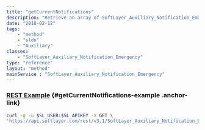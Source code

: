 ```yaml
---
title: "getCurrentNotifications"
description: "Retrieve an array of SoftLayer_Auxiliary_Notification_Emergency data types, which contain all current notification events. "
date: "2018-02-12"
tags:
    - "method"
    - "sldn"
    - "Auxiliary"
classes:
    - "SoftLayer_Auxiliary_Notification_Emergency"
type: "reference"
layout: "method"
mainService : "SoftLayer_Auxiliary_Notification_Emergency"
---
```


### [REST Example](#getCurrentNotifications-example) <a href="/article/rest/"><i class="fas fa-question"></i></a> {#getCurrentNotifications-example .anchor-link} 
```bash
curl -g -u $SL_USER:$SL_APIKEY -X GET \
'https://api.softlayer.com/rest/v3.1/SoftLayer_Auxiliary_Notification_Emergency/getCurrentNotifications'
```
